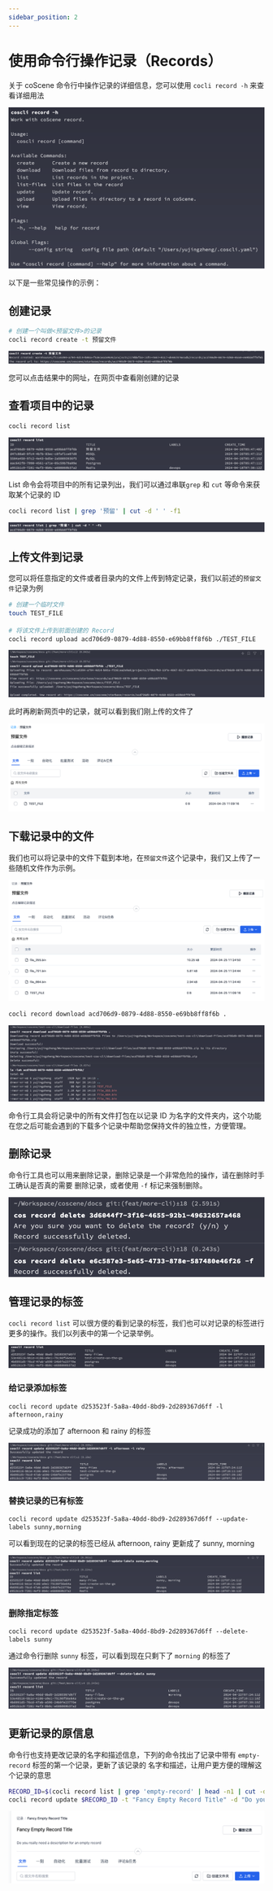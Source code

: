 ```yaml
---
sidebar_position: 2
---
```


# 使用命令行操作记录（Records）

关于 coScene 命令行中操作记录的详细信息，您可以使用 `cocli record -h` 来查看详细用法

![cli-record-help](./img/coscli-record-help.png)

以下是一些常见操作的示例：

## 创建记录

```bash
# 创建一个叫做<预留文件>的记录
cocli record create -t 预留文件
```

![coscli-record-create](./img/coscli-record-create.png)

您可以点击结果中的网址，在网页中查看刚创建的记录

## 查看项目中的记录

```bash
cocli record list
```

![coscli-record-list](./img/coscli-record-list.png)

List 命令会将项目中的所有记录列出，我们可以通过串联`grep` 和 `cut` 等命令来获取某个记录的 ID

```bash
cocli record list | grep '预留' | cut -d ' ' -f1
```

![coscli-record-get-id](./img/coscli-record-get-id.png)

## 上传文件到记录

您可以将任意指定的文件或者目录内的文件上传到特定记录，我们以前述的`预留文件`记录为例

```bash
# 创建一个临时文件
touch TEST_FILE

# 将该文件上传到前面创建的 Record
cocli record upload acd706d9-0879-4d88-8550-e69bb8ff8f6b ./TEST_FILE
```

![coscli-upload-file-to-record](./img/coscli-upload-file-to-record.png)

此时再刷新网页中的记录，就可以看到我们刚上传的文件了

![view-just-uploaded-file](./img/view-just-uploaded-file.png)

## 下载记录中的文件

我们也可以将记录中的文件下载到本地，在`预留文件`这个记录中，我们又上传了一些随机文件作为示例。

![coscli-record-download-prepare-files](./img/coscli-record-download-prepare-files.png)

```bash
cocli record download acd706d9-0879-4d88-8550-e69bb8ff8f6b .
```

![coscli-record-download-to-local](./img/coscli-record-download-to-local.png)

命令行工具会将记录中的所有文件打包在以记录 ID 为名字的文件夹内，这个功能在您之后可能会遇到的下载多个记录中帮助您保持文件的独立性，方便管理。

## 删除记录

命令行工具也可以用来删除记录，删除记录是一个非常危险的操作，请在删除时手工确认是否真的需要
删除记录，或者使用 `-f` 标记来强制删除。

![delete-a-record](./img/delete-a-record.png)

## 管理记录的标签

`cocli record list` 可以很方便的看到记录的标签，我们也可以对记录的标签进行更多的操作。我们以列表中的第一个记录举例。

![coscli-labels-list-record](./img/coscli-labels-list-record.png)

### 给记录添加标签

```
cocli record update d253523f-5a8a-40dd-8bd9-2d289367d6ff -l afternoon,rainy
```

记录成功的添加了 afternoon 和 rainy 的标签

![coscli-record-append-labels](./img/coscli-record-append-labels.png)

### 替换记录的已有标签

```
cocli record update d253523f-5a8a-40dd-8bd9-2d289367d6ff --update-labels sunny,morning
```

可以看到现在的记录的标签已经从 afternoon, rainy 更新成了 sunny, morning

![coscli-record-update-labels](./img/coscli-record-update-labels.png)

### 删除指定标签

```
cocli record update d253523f-5a8a-40dd-8bd9-2d289367d6ff --delete-labels sunny
```

通过命令行删除 `sunny` 标签，可以看到现在只剩下了 `morning` 的标签了

![coscli-record-delete-labels-list](./img/coscli-record-delete-labels-list.png)

## 更新记录的原信息

命令行也支持更改记录的名字和描述信息，下列的命令找出了记录中带有 `empty-record` 标签的第一个记录，更新了该记录的
名字和描述，让用户更方便的理解这个记录的意思

```bash
RECORD_ID=$(cocli record list | grep 'empty-record' | head -n1 | cut -d ' ' -f1)
cocli record update $RECORD_ID -t "Fancy Empty Record Title" -d "Do you really need a description for an empty record"
```

![update-record-title-and-description](./img/update-record-title-and-description.png)
